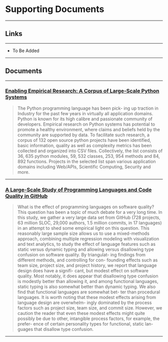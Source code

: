# Supporting Documents
---
## Links
---

* To Be Added

---
## Documents
---

### [Enabling Empirical Research: A Corpus of Large-Scale Python Systems](./conference_041818.pdf)

> The Python programming language has been pick- ing up traction in Industry for the past few years in virtually all application domains. Python is known for its high calibre and passionate community of developers. Empirical research on Python systems has potential to promote a healthy environment, where claims and beliefs held by the community are supported by data. To facilitate such research, a corpus of 132 open source python projects have been identified, basic information, quality as well as complexity metrics has been collected and organized into CSV files. Collectively, the list consists of 36, 635 python modules, 59, 532 classes, 253, 954 methods and 84, 892 functions. Projects in the selected list span various application domains including Web/APIs, Scientific Computing, Security and more.

---

### [A Large-Scale Study of Programming Languages and Code Quality in GitHub](./baishakhi17.pdf)

> What is the effect of programming languages on software quality? This question has been a topic of much debate for a very long time. In this study, we gather a very large data set from GitHub (728 projects, 63 million SLOC, 29,000 authors, 1.5 million commits, in 17 languages) in an attempt to shed some empirical light on this question. This reasonably large sample size allows us to use a mixed-methods approach, combining multiple regression modeling with visualization and text analytics, to study the effect of language features such as static versus dynamic typing and allowing versus disallowing type confusion on software quality. By triangulat- ing findings from different methods, and controlling for con- founding effects such as team size, project size, and project history, we report that language design does have a signifi- cant, but modest effect on software quality. Most notably, it does appear that disallowing type confusion is modestly better than allowing it, and among functional languages, static typing is also somewhat better than dynamic typing. We also find that functional languages are somewhat bet- ter than procedural languages. It is worth noting that these modest effects arising from language design are overwhelm- ingly dominated by the process factors such as project size, team size, and commit size. However, we caution the reader that even these modest effects might quite possibly be due to other, intangible process factors, for example, the prefer- ence of certain personality types for functional, static lan- guages that disallow type confusion.

---
